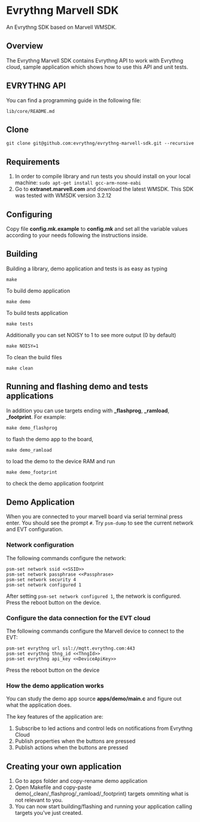 # Evrythng Marvell SDK

An Evrythng SDK based on Marvell WMSDK.

## Overview

The Evrythng Marvell SDK contains Evrythng API to work with Evrythng cloud, sample application which shows how to use this API and unit tests.

## EVRYTHNG API

You can find a programming guide in the following file:
```
lib/core/README.md
```

## Clone

`git clone git@github.com:evrythng/evrythng-marvell-sdk.git --recursive`

## Requirements

1. In order to compile library and run tests you should install on your local machine:
`sudo apt-get install gcc-arm-none-eabi`
2. Go to **extranet.marvell.com** and download the latest WMSDK. This SDK was tested with WMSDK version 3.2.12

## Configuring

Copy file **config.mk.example** to **config.mk** and set all the variable values according to your needs following the instructions inside.

## Building

Building a library, demo application and tests is as easy as typing
```
make
```
To build demo application
```
make demo
```
To build tests application
```
make tests
```
Additionally you can set NOISY to 1 to see more output (0 by default) 
```
make NOISY=1
```
To clean the build files
```
make clean
```
## Running and flashing demo and tests applications

In addition you can use targets ending with **_flashprog**, **_ramload**, **_footprint**.
For example:
```
make demo_flashprog
```
to flash the demo app to the board,
```
make demo_ramload
```
to load the demo to the device RAM and run
```
make demo_footprint
```
to check the demo application footprint

## Demo Application

When you are connected to your marvell board via serial terminal press enter. You should see the prompt `#`.
Try `psm-dump` to see the current network and EVT configuration. 

### Network configuration
The following commands configure the network:
```
psm-set network ssid <<SSID>>
psm-set network passphrase <<Passphrase>
psm-set network security 4
psm-set network configured 1
```

After setting `psm-set network configured 1`, the network is configured. Press the reboot button on the device.

### Configure the data connection for the EVT cloud
The following commands configure the Marvell device to connect to the EVT:
```
psm-set evrythng url ssl://mqtt.evrythng.com:443
psm-set evrythng thng_id <<ThngId>>
psm-set evrythng api_key <<DeviceApiKey>>
```
Press the reboot button on the device

### How the demo application works

You can study the demo app source **apps/demo/main.c** and figure out what the application does.

The key features of the application are:

1. Subscribe to led actions and control leds on notifications from Evrythng Cloud
2. Publish properties when the buttons are pressed
3. Publish actions when the buttons are pressed

## Creating your own application

1. Go to apps folder and copy-rename demo application
2. Open Makefile and copy-paste demo(_clean/_flashprog/_ramload/_footprint) targets ommiting what is not relevant to you.
3. You can now start building/flashing and running your application calling targets you've just created.
